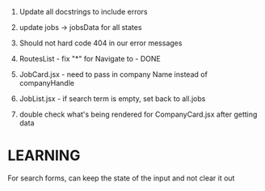 1. Update all docstrings to include errors

2. update jobs -> jobsData for all states

3. Should not hard code 404 in our error messages

4. RoutesList - fix "*" for Navigate to - DONE

5. JobCard.jsx - need to pass in company Name instead of companyHandle

6. JobList.jsx - if search term is empty, set back to all.jobs

7. double check what's being rendered for CompanyCard.jsx after getting data

# LEARNING
For search forms, can keep the state of the input and not clear it out